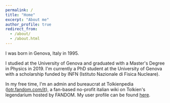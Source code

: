 ```yaml
---
permalink: /
title: "Home"
excerpt: "About me"
author_profile: true
redirect_from: 
  - /about/
  - /about.html
---
```


I was born in Genova, Italy in 1995.

I studied at the University of Genova and graduated with a Master's Degree in Physics in 2019.
I'm currently a PhD student at the University of Genova with a scholarship funded by INFN (Istituto Nazionale di Fisica Nucleare).

In my free time, I'm an admin and bureaucrat at Tolkienpedia ([lotr.fandom.com/it](https://www.lotr.fandom.com/it)), a fan-based no-profit italian wiki on Tolkien's legendarium hosted by FANDOM. My user profile can be found [here](https://lotr.fandom.com/it/wiki/Utente:Daeron_del_Doriath).
